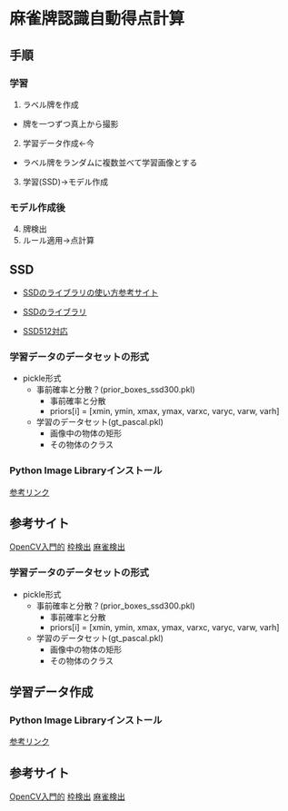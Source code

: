 # 麻雀牌認識自動得点計算

## 手順  
### 学習
1. ラベル牌を作成  
  - 牌を一つずつ真上から撮影  
2. 学習データ作成←今  
  - ラベル牌をランダムに複数並べて学習画像とする  
3. 学習(SSD)→モデル作成  
### モデル作成後
4. 牌検出  
5. ルール適用→点計算  


## SSD

- [SSDのライブラリの使い方参考サイト](https://qiita.com/slowsingle/items/64cc927bb29a49a7af14)  

- [SSDのライブラリ](https://github.com/rykov8/ssd_keras)  

- [SSD512対応](https://github.com/rykov8/ssd_keras/issues/36)  



### 学習データのデータセットの形式

- pickle形式
  - 事前確率と分散？(prior_boxes_ssd300.pkl)
    - 事前確率と分散
    - priors[i] = [xmin, ymin, xmax, ymax, varxc, varyc, varw, varh]
  - 学習のデータセット(gt_pascal.pkl)
    - 画像中の物体の矩形
    - その物体のクラス

### Python Image Libraryインストール
[参考リンク](https://qiita.com/Gen6/items/a1f40c1dd6de7a13e2eb)


## 参考サイト
[OpenCV入門的](http://postd.cc/image-processing-101/)
[枠検出](http://pongsuke.hatenadiary.jp/entry/2017/05/19/171130)
[麻雀検出](http://blog.brainpad.co.jp/entry/2017/11/07/140000)



### 学習データのデータセットの形式

- pickle形式
  - 事前確率と分散？(prior_boxes_ssd300.pkl)
    - 事前確率と分散
    - priors[i] = [xmin, ymin, xmax, ymax, varxc, varyc, varw, varh]
  - 学習のデータセット(gt_pascal.pkl)
    - 画像中の物体の矩形
    - その物体のクラス



## 学習データ作成


### Python Image Libraryインストール
[参考リンク](https://qiita.com/Gen6/items/a1f40c1dd6de7a13e2eb)





## 参考サイト
[OpenCV入門的](http://postd.cc/image-processing-101/)
[枠検出](http://pongsuke.hatenadiary.jp/entry/2017/05/19/171130)
[麻雀検出](http://blog.brainpad.co.jp/entry/2017/11/07/140000)





